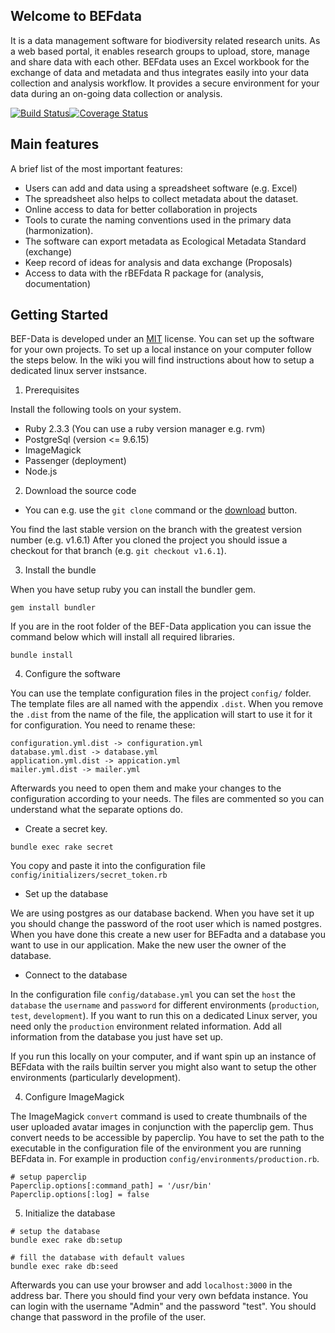 ## Welcome to BEFdata

It is a data management software for biodiversity related research units. As a
web based portal, it enables research groups to upload, store, manage and share
data with each other. BEFdata uses an Excel workbook for the exchange of data
and metadata and thus integrates easily into your data collection and analysis
workflow. It provides a secure environment for your data during an on-going
data collection or analysis.

[![Build Status](https://travis-ci.org/cpfaff/befdata.svg?branch=master)](https://travis-ci.org/cpfaff/befdata)[![Coverage Status](https://coveralls.io/repos/github/cpfaff/befdata/badge.svg?branch=master)](https://coveralls.io/github/cpfaff/befdata?branch=master)

## Main features

A brief list of the most important features:

* Users can add and data using a spreadsheet software (e.g. Excel)
* The spreadsheet also helps to collect metadata about the dataset.
* Online access to data for better collaboration in projects
* Tools to curate the naming conventions used in the primary data (harmonization).
* The software can export metadata as Ecological Metadata Standard (exchange)
* Keep record of ideas for analysis and data exchange (Proposals)
* Access to data with the rBEFdata R package for (analysis, documentation)

## Getting Started

BEF-Data is developed under an [MIT](LICENSE.md) license. You can set up the
software for your own projects. To set up a local instance on your computer
follow the steps below. In the wiki you will find instructions about how to
setup a dedicated linux server instsance.

1. Prerequisites

Install the following tools on your system.

* Ruby 2.3.3 (You can use a ruby version manager e.g. rvm)
* PostgreSql (version <= 9.6.15)
* ImageMagick
* Passenger (deployment)
* Node.js

2. Download the source code

* You can e.g. use the `git clone` command or the
  [download](https://github.com/cpfaff/befdata/archive/master.zip) button.

You find the last stable version on the branch with the greatest version number
(e.g. v1.6.1) After you cloned the project you should issue a checkout for that
branch (e.g. `git checkout v1.6.1`).

3. Install the bundle

When you have setup ruby you can install the bundler gem.

```
gem install bundler
```

If you are in the root folder of the BEF-Data application you can issue the
command below which will install all required libraries.

```
bundle install
```

4. Configure the software

You can use the template configuration files in the project `config/` folder.
The template files are all named with the appendix `.dist`. When you remove the
`.dist` from the name of the file, the application will start to use it for it
for configuration. You need to rename these:

```
configuration.yml.dist -> configuration.yml
database.yml.dist -> database.yml
application.yml.dist -> appication.yml
mailer.yml.dist -> mailer.yml
```

Afterwards you need to open them and make your changes to the configuration
according to your needs. The files are commented so you can understand what the
separate options do.

* Create a secret key.

```
bundle exec rake secret
```

You copy and paste it into the configuration file
`config/initializers/secret_token.rb`

* Set up the database

We are using postgres as our database backend. When you have set it up you
should change the password of the root user which is named postgres. When you
have done this create a new user for BEFadta and a database you want to use in
our application. Make the new user the owner of the database.

* Connect to the database

In the configuration file `config/database.yml` you can set the `host` the
`database` the `username` and `password` for different environments
(`production`, `test`, `development`). If you want to run this on a dedicated
Linux server, you need only the `production` environment related information.
Add all information from the database you just have set up.

If you run this locally on your computer, and if want spin up an instance of
BEFdata with the rails builtin server you might also want to setup the other
environments (particularly development).

4. Configure ImageMagick

The ImageMagick `convert` command is used to create thumbnails of the user
uploaded avatar images in conjunction with the paperclip gem. Thus convert
needs to be accessible by paperclip. You have to set the path to the executable
in the configuration file of the environment you are running BEFdata in. For
example in production `config/environments/production.rb`.

```
# setup paperclip
Paperclip.options[:command_path] = '/usr/bin'
Paperclip.options[:log] = false
```

5. Initialize the database

```
# setup the database
bundle exec rake db:setup

# fill the database with default values
bundle exec rake db:seed
```

Afterwards you can use your browser and add `localhost:3000` in the address
bar. There you should find your very own befdata instance. You can login with
the username "Admin" and the password "test". You should change that password
in the profile of the user.
